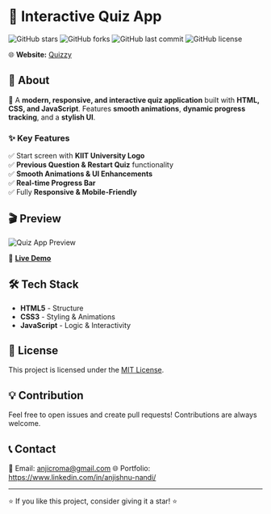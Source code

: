# 🎯 Interactive Quiz App

![GitHub stars](https://img.shields.io/github/stars/Quizzy?style=social)
![GitHub forks](https://img.shields.io/github/forks/Quizzy?style=social)
![GitHub last commit](https://img.shields.io/github/last-commit/Quizzy)
![GitHub license](https://img.shields.io/github/license/Quizzy)

🌐 **Website:** [Quizzy](https://cromaguy.github.io/Quizzy/)


## 📌 About
🚀 A **modern, responsive, and interactive quiz application** built with **HTML, CSS, and JavaScript**. Features **smooth animations**, **dynamic progress tracking**, and a **stylish UI**.


### ✨ **Key Features**
✅ Start screen with **KIIT University Logo**  
✅ **Previous Question & Restart Quiz** functionality  
✅ **Smooth Animations & UI Enhancements**  
✅ **Real-time Progress Bar**  
✅ Fully **Responsive & Mobile-Friendly**  


## 🎬 **Preview**
![Quiz App Preview](https://your-image-or-gif-link-here.gif)

🔗 **[Live Demo](https://your-live-demo-link-here.com/)**


## 🛠️ **Tech Stack**
- **HTML5** - Structure  
- **CSS3** - Styling & Animations  
- **JavaScript** - Logic & Interactivity  


## 📜 License

This project is licensed under the [MIT License](LICENSE).


## 💡 Contribution

Feel free to open issues and create pull requests! Contributions are always welcome.


## 📞 Contact

📧 Email: anjicroma@gmail.com 
🌐 Portfolio: https://www.linkedin.com/in/anjishnu-nandi/

---

⭐ If you like this project, consider giving it a star! ⭐


